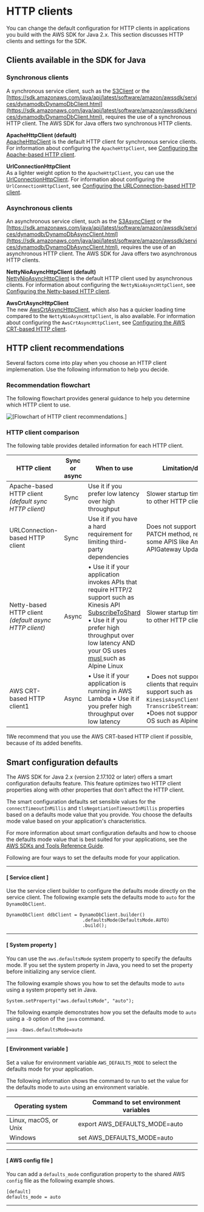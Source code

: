 # HTTP clients<a name="http-configuration"></a>

You can change the default configuration for HTTP clients in applications you build with the AWS SDK for Java 2\.x\. This section discusses HTTP clients and settings for the SDK\.

## Clients available in the SDK for Java<a name="http-clients-available"></a>

### Synchronous clients<a name="http-config-sync"></a>

A synchronous service client, such as the [S3Client](https://sdk.amazonaws.com/java/api/latest/software/amazon/awssdk/services/s3/S3Client.html) or the [https://sdk.amazonaws.com/java/api/latest/software/amazon/awssdk/services/dynamodb/DynamoDbClient.html](https://sdk.amazonaws.com/java/api/latest/software/amazon/awssdk/services/dynamodb/DynamoDbClient.html), requires the use of a synchronous HTTP client\. The AWS SDK for Java offers two synchronous HTTP clients\.

**ApacheHttpClient \(default\)**  
[ApacheHttpClient](https://sdk.amazonaws.com/java/api/latest/software/amazon/awssdk/http/apache/ApacheHttpClient.html) is the default HTTP client for synchronous service clients\. For information about configuring the `ApacheHttpClient`, see [Configuring the Apache\-based HTTP client](http-configuration-apache.md)\. 

**UrlConnectionHttpClient**  
As a lighter weight option to the `ApacheHttpClient`, you can use the [UrlConnectionHttpClient](https://sdk.amazonaws.com/java/api/latest/software/amazon/awssdk/http/urlconnection/UrlConnectionHttpClient.html)\. For information about configuring the `UrlConnectionHttpClient`, see [Configuring the URLConnection\-based HTTP client](http-configuration-url.md)\.

### Asynchronous clients<a name="http-config-async"></a>

An asynchronous service client, such as the [S3AsyncClient](https://sdk.amazonaws.com/java/api/latest/software/amazon/awssdk/services/s3/S3AsyncClient.html) or the [https://sdk.amazonaws.com/java/api/latest/software/amazon/awssdk/services/dynamodb/DynamoDbAsyncClient.html](https://sdk.amazonaws.com/java/api/latest/software/amazon/awssdk/services/dynamodb/DynamoDbAsyncClient.html), requires the use of an asynchronous HTTP client\. The AWS SDK for Java offers two asynchronous HTTP clients\.

**NettyNioAsyncHttpClient \(default\)**  
[NettyNioAsyncHttpClient](https://sdk.amazonaws.com/java/api/latest/software/amazon/awssdk/http/nio/netty/NettyNioAsyncHttpClient.html) is the default HTTP client used by asynchronous clients\. For information about configuring the `NettyNioAsyncHttpClient`, see [Configuring the Netty\-based HTTP client](http-configuration-netty.md)\.

**AwsCrtAsyncHttpClient**  
The new [AwsCrtAsyncHttpClient](https://sdk.amazonaws.com/java/api/latest/software/amazon/awssdk/http/crt/AwsCrtAsyncHttpClient.html), which also has a quicker loading time compared to the `NettyNioAsyncHttpClient`, is also available\. For information about configuring the `AwsCrtAsyncHttpClient`, see [Configuring the AWS CRT\-based HTTP client](http-configuration-crt.md)\. 

## HTTP client recommendations<a name="http-clients-recommend"></a>

Several factors come into play when you choose an HTTP client implemenation\. Use the following information to help you decide\.

### Recommendation flowchart<a name="http-clients-recommend-flowchart"></a>

The following flowchart provides general guidance to help you determine which HTTP client to use\.

![\[Flowchart of HTTP client recommendations.\]](http://docs.aws.amazon.com/sdk-for-java/latest/developer-guide/images/JavaDevGuide-HTTPflowchart-DI.png)

### HTTP client comparison<a name="http-clients-recommend-compare"></a>

The following table provides detailed information for each HTTP client\. 


| HTTP client | Sync or async | When to use | Limitation/drawback | 
| --- | --- | --- | --- | 
|  Apache\-based HTTP client *\(default sync HTTP client\)*  | Sync | Use it if you prefer low latency over high throughput  | Slower startup time compared to other HTTP clients | 
| URLConnection\-based HTTP client | Sync | Use it if you have a hard requirement for limiting third\-party dependencies | Does not support the HTTP PATCH method, required by some APIS like Amazon APIGateway Update operations | 
|  Netty\-based HTTP client *\(default async HTTP client\)*  | Async |  • Use it if your application invokes APIs that require HTTP/2 support such as Kinesis API [SubscribeToShard](https://docs.aws.amazon.com/kinesis/latest/APIReference/API_SubscribeToShard.html) • Use it if you prefer high throughput over low latency AND your OS uses[ musl ](https://en.wikipedia.org/wiki/Musl) such as Alpine Linux  | Slower startup time compared to other HTTP clients | 
|  AWS CRT\-based HTTP client1  | Async |  • Use it if your application is running in AWS Lambda • Use it if you prefer high throughput over low latency  |  • Does not support service clients that require HTTP/2 support such as `KinesisAsynClient` and `TranscribeStreamingAsyncClient` •Does not support musl\-based OS such as Alpine Linux  | 

1We recommend that you use the AWS CRT\-based HTTP client if possible, because of its added benefits\.

## Smart configuration defaults<a name="http-config-smart-defaults"></a>

The AWS SDK for Java 2\.x \(version 2\.17\.102 or later\) offers a smart configuration defaults feature\. This feature optimizes two HTTP client properties along with other properties that don't affect the HTTP client\. 

The smart configuration defaults set sensible values for the `connectTimeoutInMillis` and `tlsNegotiationTimeoutInMillis` properties based on a defaults mode value that you provide\. You choose the defaults mode value based on your application's characteristics\. 

For more information about smart configuration defaults and how to choose the defaults mode value that is best suited for your applications, see the [AWS SDKs and Tools Reference Guide](https://docs.aws.amazon.com/sdkref/latest/guide/feature-smart-config-defaults.html)\.

Following are four ways to set the defaults mode for your application\.

------
#### [ Service client ]

Use the service client builder to configure the defaults mode directly on the service client\. The following example sets the defaults mode to `auto` for the `DynamoDbClient`\.

```
DynamoDbClient ddbClient = DynamoDbClient.builder()
                            .defaultsMode(DefaultsMode.AUTO)
                            .build();
```

------
#### [ System property ]

You can use the `aws.defaultsMode` system property to specify the defaults mode\. If you set the system property in Java, you need to set the property before initializing any service client\.

The following example shows you how to set the defaults mode to `auto` using a system property set in Java\.

```
System.setProperty("aws.defaultsMode", "auto");
```

The following example demonstrates how you set the defaults mode to `auto` using a `-D` option of the `java` command\.

```
java -Daws.defaultsMode=auto
```

------
#### [ Environment variable ]

Set a value for environment variable `AWS_DEFAULTS_MODE` to select the defaults mode for your application\. 

The following information shows the command to run to set the value for the defaults mode to `auto` using an environment variable\.


| Operating system | Command to set environment variables | 
| --- | --- | 
|  Linux, macOS, or Unix  | export AWS\_DEFAULTS\_MODE=auto | 
|  Windows  | set AWS\_DEFAULTS\_MODE=auto | 

------
#### [ AWS config file ]

You can add a `defaults_mode` configuration property to the shared AWS `config` file as the following example shows\.

```
[default]
defaults_mode = auto
```

------